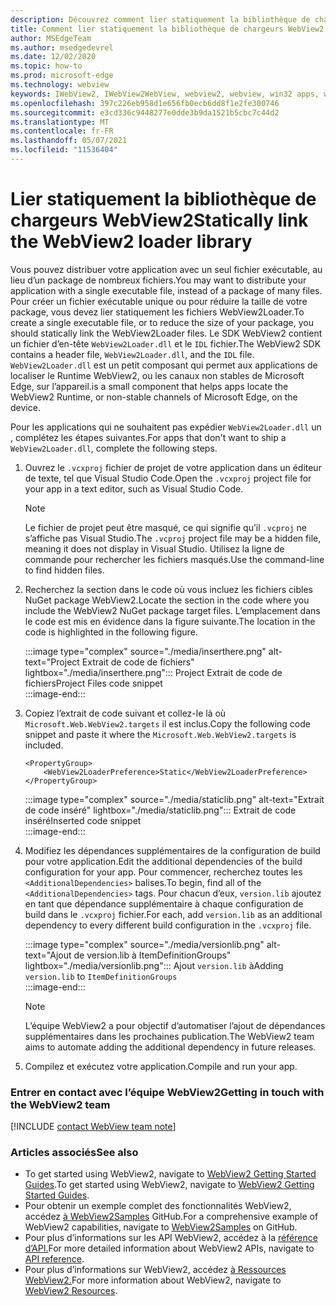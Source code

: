 ```yaml
---
description: Découvrez comment lier statiquement la bibliothèque de chargeurs WebView2.
title: Comment lier statiquement la bibliothèque de chargeurs WebView2
author: MSEdgeTeam
ms.author: msedgedevrel
ms.date: 12/02/2020
ms.topic: how-to
ms.prod: microsoft-edge
ms.technology: webview
keywords: IWebView2, IWebView2WebView, webview2, webview, win32 apps, win32, edge, ICoreWebView2, ICoreWebView2Host, browser control, edge html
ms.openlocfilehash: 397c226eb958d1e656fb0ecb6dd8f1e2fe300746
ms.sourcegitcommit: e3cd336c9448277e0dde3b9da1521b5cbc7c44d2
ms.translationtype: MT
ms.contentlocale: fr-FR
ms.lasthandoff: 05/07/2021
ms.locfileid: "11536404"
---
```

# <a name="statically-link-the-webview2-loader-library"></a><span data-ttu-id="a9e8d-104">Lier statiquement la bibliothèque de chargeurs WebView2</span><span class="sxs-lookup"><span data-stu-id="a9e8d-104">Statically link the WebView2 loader library</span></span>  

<span data-ttu-id="a9e8d-105">Vous pouvez distribuer votre application avec un seul fichier exécutable, au lieu d’un package de nombreux fichiers.</span><span class="sxs-lookup"><span data-stu-id="a9e8d-105">You may want to distribute your application with a single executable file, instead of a package of many files.</span></span> <span data-ttu-id="a9e8d-106">Pour créer un fichier exécutable unique ou pour réduire la taille de votre package, vous devez lier statiquement les fichiers WebView2Loader.</span><span class="sxs-lookup"><span data-stu-id="a9e8d-106">To create a single executable file, or to reduce the size of your package, you should statically link the WebView2Loader files.</span></span> <span data-ttu-id="a9e8d-107">Le SDK WebView2 contient un fichier d’en-tête `WebView2Loader.dll` et le `IDL` fichier.</span><span class="sxs-lookup"><span data-stu-id="a9e8d-107">The WebView2 SDK contains a header file, `WebView2Loader.dll`, and the `IDL` file.</span></span> `WebView2Loader.dll` <span data-ttu-id="a9e8d-108">est un petit composant qui permet aux applications de localiser le Runtime WebView2, ou les canaux non stables de Microsoft Edge, sur l’appareil.</span><span class="sxs-lookup"><span data-stu-id="a9e8d-108">is a small component that helps apps locate the WebView2 Runtime, or non-stable channels of Microsoft Edge, on the device.</span></span>  

<span data-ttu-id="a9e8d-109">Pour les applications qui ne souhaitent pas expédier `WebView2Loader.dll` un , complétez les étapes suivantes.</span><span class="sxs-lookup"><span data-stu-id="a9e8d-109">For apps that don't want to ship a `WebView2Loader.dll`, complete the following steps.</span></span>  

1.  <span data-ttu-id="a9e8d-110">Ouvrez le `.vcxproj` fichier de projet de votre application dans un éditeur de texte, tel que Visual Studio Code.</span><span class="sxs-lookup"><span data-stu-id="a9e8d-110">Open the `.vcxproj` project file for your app in a text editor, such as Visual Studio Code.</span></span>  
    
    > [!NOTE]
    > <span data-ttu-id="a9e8d-111">Le fichier de projet peut être masqué, ce qui signifie qu’il `.vcproj` ne s’affiche pas Visual Studio.</span><span class="sxs-lookup"><span data-stu-id="a9e8d-111">The `.vcproj` project file may be a hidden file, meaning it does not display in Visual Studio.</span></span>  <span data-ttu-id="a9e8d-112">Utilisez la ligne de commande pour rechercher les fichiers masqués.</span><span class="sxs-lookup"><span data-stu-id="a9e8d-112">Use the command-line to find hidden files.</span></span>  
    
1.  <span data-ttu-id="a9e8d-113">Recherchez la section dans le code où vous incluez les fichiers cibles NuGet package WebView2.</span><span class="sxs-lookup"><span data-stu-id="a9e8d-113">Locate the section in the code where you include the WebView2 NuGet package target files.</span></span>  <span data-ttu-id="a9e8d-114">L’emplacement dans le code est mis en évidence dans la figure suivante.</span><span class="sxs-lookup"><span data-stu-id="a9e8d-114">The location in the code is highlighted in the following figure.</span></span>  

    :::image type="complex" source="./media/inserthere.png" alt-text="Project Extrait de code de fichiers" lightbox="./media/inserthere.png":::
       <span data-ttu-id="a9e8d-116">Project Extrait de code de fichiers</span><span class="sxs-lookup"><span data-stu-id="a9e8d-116">Project Files code snippet</span></span>   
    :::image-end:::  
  
1.  <span data-ttu-id="a9e8d-117">Copiez l’extrait de code suivant et collez-le là où `Microsoft.Web.WebView2.targets` il est inclus.</span><span class="sxs-lookup"><span data-stu-id="a9e8d-117">Copy the following code snippet and paste it where the `Microsoft.Web.WebView2.targets` is included.</span></span>  

    ```xaml
    <PropertyGroup> 
        <WebView2LoaderPreference>Static</WebView2LoaderPreference> 
    </PropertyGroup>
    ```
      
    :::image type="complex" source="./media/staticlib.png" alt-text="Extrait de code inséré" lightbox="./media/staticlib.png":::
       <span data-ttu-id="a9e8d-119">Extrait de code inséré</span><span class="sxs-lookup"><span data-stu-id="a9e8d-119">Inserted code snippet</span></span>  
    :::image-end:::  
    
1.  <span data-ttu-id="a9e8d-120">Modifiez les dépendances supplémentaires de la configuration de build pour votre application.</span><span class="sxs-lookup"><span data-stu-id="a9e8d-120">Edit the additional dependencies of the build configuration for your app.</span></span>  <span data-ttu-id="a9e8d-121">Pour commencer, recherchez toutes les `<AdditionalDependencies>` balises.</span><span class="sxs-lookup"><span data-stu-id="a9e8d-121">To begin, find all of the `<AdditionalDependencies>` tags.</span></span> <span data-ttu-id="a9e8d-122">Pour chacun d’eux, `version.lib` ajoutez en tant que dépendance supplémentaire à chaque configuration de build dans le `.vcxproj` fichier.</span><span class="sxs-lookup"><span data-stu-id="a9e8d-122">For each, add `version.lib` as an additional dependency to every different build configuration in the `.vcxproj` file.</span></span>  
    
    :::image type="complex" source="./media/versionlib.png" alt-text="Ajout de version.lib à ItemDefinitionGroups" lightbox="./media/versionlib.png":::
       <span data-ttu-id="a9e8d-124">Ajout `version.lib` à</span><span class="sxs-lookup"><span data-stu-id="a9e8d-124">Adding `version.lib` to</span></span> `ItemDefinitionGroups`  
    :::image-end:::  
    
    > [!NOTE]
    > <span data-ttu-id="a9e8d-125">L’équipe WebView2 a pour objectif d’automatiser l’ajout de dépendances supplémentaires dans les prochaines publication.</span><span class="sxs-lookup"><span data-stu-id="a9e8d-125">The WebView2 team aims to automate adding the additional dependency in future releases.</span></span>  
    
1. <span data-ttu-id="a9e8d-126">Compilez et exécutez votre application.</span><span class="sxs-lookup"><span data-stu-id="a9e8d-126">Compile and run your app.</span></span>

### <a name="getting-in-touch-with-the-webview2-team"></a><span data-ttu-id="a9e8d-127">Entrer en contact avec l’équipe WebView2</span><span class="sxs-lookup"><span data-stu-id="a9e8d-127">Getting in touch with the WebView2 team</span></span>  

[!INCLUDE [contact WebView team note](../includes/contact-webview-team-note.md)]  

### <a name="see-also"></a><span data-ttu-id="a9e8d-128">Articles associés</span><span class="sxs-lookup"><span data-stu-id="a9e8d-128">See also</span></span>  

*   <span data-ttu-id="a9e8d-129">To get started using WebView2, navigate to [WebView2 Getting Started Guides][Webview2MainGettingStarted].</span><span class="sxs-lookup"><span data-stu-id="a9e8d-129">To get started using WebView2, navigate to [WebView2 Getting Started Guides][Webview2MainGettingStarted].</span></span>  
*   <span data-ttu-id="a9e8d-130">Pour obtenir un exemple complet des fonctionnalités WebView2, accédez [à WebView2Samples][GithubMicrosoftedgeWebview2samples] GitHub.</span><span class="sxs-lookup"><span data-stu-id="a9e8d-130">For a comprehensive example of WebView2 capabilities, navigate to [WebView2Samples][GithubMicrosoftedgeWebview2samples] on GitHub.</span></span>
*   <span data-ttu-id="a9e8d-131">Pour plus d’informations sur les API WebView2, accédez à la [référence d’API.][Webview2ApiReference]</span><span class="sxs-lookup"><span data-stu-id="a9e8d-131">For more detailed information about WebView2 APIs, navigate to [API reference][Webview2ApiReference].</span></span>
*   <span data-ttu-id="a9e8d-132">Pour plus d’informations sur WebView2, accédez [à Ressources WebView2.][Webview2MainNextSteps]</span><span class="sxs-lookup"><span data-stu-id="a9e8d-132">For more information about WebView2, navigate to [WebView2 Resources][Webview2MainNextSteps].</span></span>

<!-- links -->  

[DevtoolsGuideChromiumMain]: ../index.md "Microsoft Edge outils de développement (Chromium) | Documents Microsoft"  

[Webview2ApiReference]: ../webview2-api-reference.md "Microsoft Edge Référence de l’API WebView2 | Documents Microsoft"  
[Webview2MainNextSteps]: ../index.md#next-steps "Étapes suivantes : présentation de Microsoft Edge WebView2 (prévisualisation) | Documents Microsoft"  
[Webview2MainGettingStarted]: ../index.md#getting-started "Mise en place : présentation de Microsoft Edge WebView2 (prévisualisation) | Documents Microsoft"  

[GithubMicrosoftedgeWebviewfeedbackMain]: https://github.com/MicrosoftEdge/WebViewFeedback "Commentaires WebView - MicrosoftEdge/WebViewFeedback | GitHub"  
[GithubMicrosoftedgeWebview2samples]: https://github.com/MicrosoftEdge/WebView2Samples "WebView2 Samples - MicrosoftEdge/WebView2Samples | GitHub"  

[GithubMicrosoftVscodeJSDebugWhatsNew]: https://github.com/microsoft/vscode-js-debug#whats-new "Nouveautés - Déboguer JavaScript pour Visual Studio Code - microsoft/vscode-js-debug | GitHub"  

[GithubMicrosoftVscodeEdgeDebug2ReadmeChromiumWebviewApplications]: https://github.com/microsoft/vscode-edge-debug2/blob/master/README.md#microsoft-edge-chromium-webview-applications "Microsoft Edge applications WebView (Chromium) - Visual Studio Code - Déboguer pour Microsoft Edge - microsoft/vscode-edge-debug2 | GitHub"  
